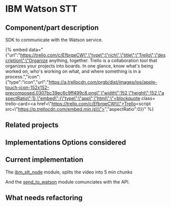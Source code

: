 # IBM Watson STT

## Component/part description

SDK to communicate with the Watson service.

{% embed data="{\"url\":\"https://trello.com/c/EfbrqeCW\",\"type\":\"rich\",\"title\":\"Trello\",\"description\":\"Organize anything, together. Trello is a collaboration tool that organizes your projects into boards. In one glance, know what\'s being worked on, who\'s working on what, and where something is in a process.\",\"icon\":{\"type\":\"icon\",\"url\":\"https://a.trellocdn.com/prgb/dist/images/ios/apple-touch-icon-152x152-precomposed.0307bc39ec6c9ff499c8.png\",\"width\":152,\"height\":152,\"aspectRatio\":1},\"embed\":{\"type\":\"app\",\"html\":\"<blockquote class= trello-card><a href=\\\"https://trello.com/c/EfbrqeCW\\\">Trello</a></blockquote><script src=\\\"https://p.trellocdn.com/embed.min.js\\\"></script>\",\"aspectRatio\":0}}" %}

## Related projects

## Implementations Options considered

## Current implementation

The [ibm\_stt\_node](https://github.com/OpenNewsLabs/autoEdit_2/tree/master/lib/interactive_transcription_generator/transcriber/ibm_stt_node) module, splits the video into 5 min chunks

And the [send\_to\_watson](https://github.com/OpenNewsLabs/autoEdit_2/blob/master/lib/interactive_transcription_generator/transcriber/ibm_stt_node/send_to_watson.js) module comunciates with the API.

## What needs refactoring

